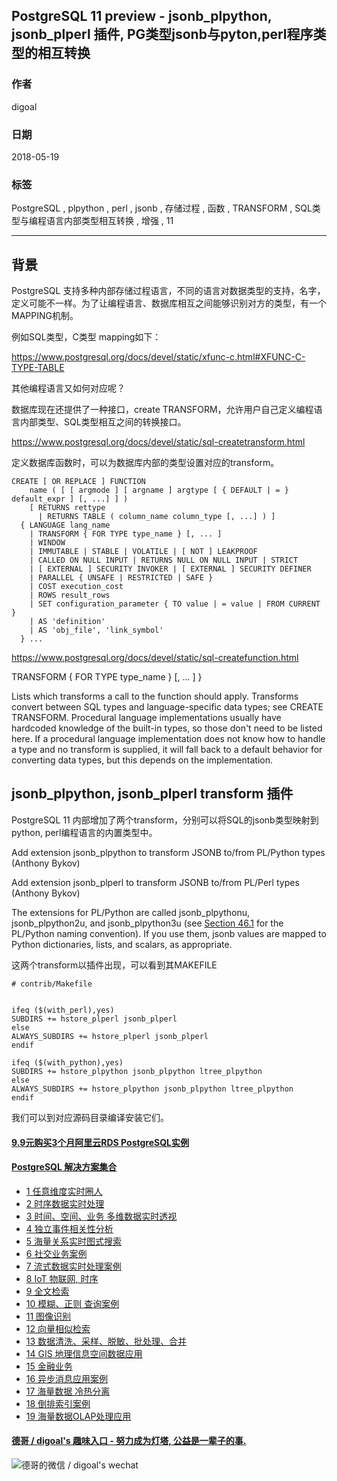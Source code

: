 ## PostgreSQL 11 preview - jsonb_plpython, jsonb_plperl 插件, PG类型jsonb与pyton,perl程序类型的相互转换     
                                                                                   
### 作者                                                                                   
digoal                                                                                   
                                                                                   
### 日期                                                                                   
2018-05-19                                                                                 
                                                                                   
### 标签                                                                                   
PostgreSQL , plpython , perl , jsonb , 存储过程 , 函数 , TRANSFORM , SQL类型与编程语言内部类型相互转换 , 增强 , 11                          
                                                                                   
----                                                                                   
                                                                                   
## 背景         
PostgreSQL 支持多种内部存储过程语言，不同的语言对数据类型的支持，名字，定义可能不一样。为了让编程语言、数据库相互之间能够识别对方的类型，有一个MAPPING机制。  
  
例如SQL类型，C类型 mapping如下：  
  
https://www.postgresql.org/docs/devel/static/xfunc-c.html#XFUNC-C-TYPE-TABLE  
  
其他编程语言又如何对应呢？  
  
数据库现在还提供了一种接口，create TRANSFORM，允许用户自己定义编程语言内部类型、SQL类型相互之间的转换接口。  
  
https://www.postgresql.org/docs/devel/static/sql-createtransform.html  
  
定义数据库函数时，可以为数据库内部的类型设置对应的transform。  
  
```  
CREATE [ OR REPLACE ] FUNCTION  
    name ( [ [ argmode ] [ argname ] argtype [ { DEFAULT | = } default_expr ] [, ...] ] )  
    [ RETURNS rettype  
      | RETURNS TABLE ( column_name column_type [, ...] ) ]  
  { LANGUAGE lang_name  
    | TRANSFORM { FOR TYPE type_name } [, ... ]  
    | WINDOW  
    | IMMUTABLE | STABLE | VOLATILE | [ NOT ] LEAKPROOF  
    | CALLED ON NULL INPUT | RETURNS NULL ON NULL INPUT | STRICT  
    | [ EXTERNAL ] SECURITY INVOKER | [ EXTERNAL ] SECURITY DEFINER  
    | PARALLEL { UNSAFE | RESTRICTED | SAFE }  
    | COST execution_cost  
    | ROWS result_rows  
    | SET configuration_parameter { TO value | = value | FROM CURRENT }  
    | AS 'definition'  
    | AS 'obj_file', 'link_symbol'  
  } ...  
```  
  
https://www.postgresql.org/docs/devel/static/sql-createfunction.html  
  
TRANSFORM { FOR TYPE type_name } [, ... ] }  
  
Lists which transforms a call to the function should apply. Transforms convert between SQL types and language-specific data types; see CREATE TRANSFORM. Procedural language implementations usually have hardcoded knowledge of the built-in types, so those don't need to be listed here. If a procedural language implementation does not know how to handle a type and no transform is supplied, it will fall back to a default behavior for converting data types, but this depends on the implementation.  
  
  
## jsonb_plpython, jsonb_plperl transform 插件  
PostgreSQL 11 内部增加了两个transform，分别可以将SQL的jsonb类型映射到python, perl编程语言的内置类型中。  
  
Add extension jsonb_plpython to transform JSONB to/from PL/Python types (Anthony Bykov)  
  
Add extension jsonb_plperl to transform JSONB to/from PL/Perl types (Anthony Bykov)  
  
The extensions for PL/Python are called jsonb_plpythonu, jsonb_plpython2u, and jsonb_plpython3u (see [Section 46.1](https://www.postgresql.org/docs/devel/static/plpython-python23.html) for the PL/Python naming convention). If you use them, jsonb values are mapped to Python dictionaries, lists, and scalars, as appropriate.  
  
这两个transform以插件出现，可以看到其MAKEFILE  
  
```  
# contrib/Makefile  
  
  
ifeq ($(with_perl),yes)  
SUBDIRS += hstore_plperl jsonb_plperl  
else  
ALWAYS_SUBDIRS += hstore_plperl jsonb_plperl  
endif  
  
ifeq ($(with_python),yes)  
SUBDIRS += hstore_plpython jsonb_plpython ltree_plpython  
else  
ALWAYS_SUBDIRS += hstore_plpython jsonb_plpython ltree_plpython  
endif  
```  
  
我们可以到对应源码目录编译安装它们。  
  
   
  
  
  
  
  
  
  
  
  
  
  
  
  
  
  
  
  
  
  
  
  
  
  
  
  
  
  
  
  
  
  
  
  
  
  
  
  
  
  
  
  
  
  
  
  
#### [9.9元购买3个月阿里云RDS PostgreSQL实例](https://www.aliyun.com/database/postgresqlactivity "57258f76c37864c6e6d23383d05714ea")
  
  
#### [PostgreSQL 解决方案集合](https://yq.aliyun.com/topic/118 "40cff096e9ed7122c512b35d8561d9c8")
- [1 任意维度实时圈人](https://yq.aliyun.com/topic/118 "40cff096e9ed7122c512b35d8561d9c8")
- [2 时序数据实时处理](https://yq.aliyun.com/topic/118 "40cff096e9ed7122c512b35d8561d9c8")
- [3 时间、空间、业务 多维数据实时透视](https://yq.aliyun.com/topic/118 "40cff096e9ed7122c512b35d8561d9c8")
- [4 独立事件相关性分析](https://yq.aliyun.com/topic/118 "40cff096e9ed7122c512b35d8561d9c8")
- [5 海量关系实时图式搜索](https://yq.aliyun.com/topic/118 "40cff096e9ed7122c512b35d8561d9c8")
- [6 社交业务案例](https://yq.aliyun.com/topic/118 "40cff096e9ed7122c512b35d8561d9c8")
- [7 流式数据实时处理案例](https://yq.aliyun.com/topic/118 "40cff096e9ed7122c512b35d8561d9c8")
- [8 IoT 物联网, 时序](https://yq.aliyun.com/topic/118 "40cff096e9ed7122c512b35d8561d9c8")
- [9 全文检索](https://yq.aliyun.com/topic/118 "40cff096e9ed7122c512b35d8561d9c8")
- [10 模糊、正则 查询案例](https://yq.aliyun.com/topic/118 "40cff096e9ed7122c512b35d8561d9c8")
- [11 图像识别](https://yq.aliyun.com/topic/118 "40cff096e9ed7122c512b35d8561d9c8")
- [12 向量相似检索](https://yq.aliyun.com/topic/118 "40cff096e9ed7122c512b35d8561d9c8")
- [13 数据清洗、采样、脱敏、批处理、合并](https://yq.aliyun.com/topic/118 "40cff096e9ed7122c512b35d8561d9c8")
- [14 GIS 地理信息空间数据应用](https://yq.aliyun.com/topic/118 "40cff096e9ed7122c512b35d8561d9c8")
- [15 金融业务](https://yq.aliyun.com/topic/118 "40cff096e9ed7122c512b35d8561d9c8")
- [16 异步消息应用案例](https://yq.aliyun.com/topic/118 "40cff096e9ed7122c512b35d8561d9c8")
- [17 海量数据 冷热分离](https://yq.aliyun.com/topic/118 "40cff096e9ed7122c512b35d8561d9c8")
- [18 倒排索引案例](https://yq.aliyun.com/topic/118 "40cff096e9ed7122c512b35d8561d9c8")
- [19 海量数据OLAP处理应用](https://yq.aliyun.com/topic/118 "40cff096e9ed7122c512b35d8561d9c8")
  
  
#### [德哥 / digoal's 趣味入口 - 努力成为灯塔, 公益是一辈子的事.](https://github.com/digoal/blog/blob/master/README.md "22709685feb7cab07d30f30387f0a9ae")
  
  
![德哥的微信 / digoal's wechat](../pic/digoal_weixin.jpg "f7ad92eeba24523fd47a6e1a0e691b59")
  

